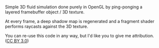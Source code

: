 Simple 3D fluid simulation done purely in OpenGL by ping-ponging a layered framebuffer object / 3D texture.

At every frame, a deep shadow map is regenerated and a fragment shader performs raycasts against the 3D texture.

You can re-use this code in any way, but I'd like you to give me attribution.  ([CC BY 3.0](http://creativecommons.org/licenses/by/3.0/))